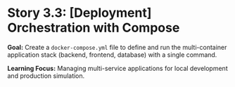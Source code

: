 # Story 3.3: [Deployment] Orchestration with Compose

**Goal:** Create a `docker-compose.yml` file to define and run the multi-container application stack
(backend, frontend, database) with a single command.

**Learning Focus:** Managing multi-service applications for local development and production
simulation.
